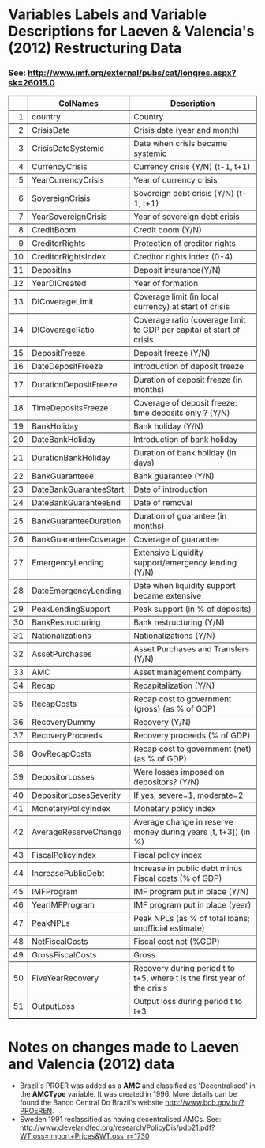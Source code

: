 # Variables Labels and Variable Descriptions for Laeven & Valencia's (2012) Restructuring Data
 ### See: <http://www.imf.org/external/pubs/cat/longres.aspx?sk=26015.0>

 <!-- html table generated in R 2.15.1 by xtable 1.7-0 package -->
<!-- Wed Aug  1 18:09:50 2012 -->
<TABLE border=1>
<TR> <TH>  </TH> <TH> ColNames </TH> <TH> Description </TH>  </TR>
  <TR> <TD align="right"> 1 </TD> <TD> country </TD> <TD> Country </TD> </TR>
  <TR> <TD align="right"> 2 </TD> <TD> CrisisDate </TD> <TD> Crisis date (year and month) </TD> </TR>
  <TR> <TD align="right"> 3 </TD> <TD> CrisisDateSystemic </TD> <TD> Date when crisis became systemic </TD> </TR>
  <TR> <TD align="right"> 4 </TD> <TD> CurrencyCrisis </TD> <TD> Currency crisis (Y/N) (t-1, t+1) </TD> </TR>
  <TR> <TD align="right"> 5 </TD> <TD> YearCurrencyCrisis </TD> <TD> Year of currency crisis </TD> </TR>
  <TR> <TD align="right"> 6 </TD> <TD> SovereignCrisis </TD> <TD> Sovereign debt crisis (Y/N) (t-1, t+1) </TD> </TR>
  <TR> <TD align="right"> 7 </TD> <TD> YearSovereignCrisis </TD> <TD> Year of sovereign debt crisis </TD> </TR>
  <TR> <TD align="right"> 8 </TD> <TD> CreditBoom </TD> <TD> Credit boom (Y/N) </TD> </TR>
  <TR> <TD align="right"> 9 </TD> <TD> CreditorRights </TD> <TD> Protection of creditor rights </TD> </TR>
  <TR> <TD align="right"> 10 </TD> <TD> CreditorRightsIndex </TD> <TD> Creditor rights index (0-4) </TD> </TR>
  <TR> <TD align="right"> 11 </TD> <TD> DepositIns </TD> <TD> Deposit insurance(Y/N) </TD> </TR>
  <TR> <TD align="right"> 12 </TD> <TD> YearDICreated </TD> <TD> Year of formation </TD> </TR>
  <TR> <TD align="right"> 13 </TD> <TD> DICoverageLimit </TD> <TD> Coverage limit (in local currency) at start of crisis </TD> </TR>
  <TR> <TD align="right"> 14 </TD> <TD> DICoverageRatio </TD> <TD> Coverage ratio (coverage limit to GDP per capita) at start of crisis </TD> </TR>
  <TR> <TD align="right"> 15 </TD> <TD> DepositFreeze </TD> <TD> Deposit freeze (Y/N) </TD> </TR>
  <TR> <TD align="right"> 16 </TD> <TD> DateDepositFreeze </TD> <TD> Introduction of deposit freeze </TD> </TR>
  <TR> <TD align="right"> 17 </TD> <TD> DurationDepositFreeze </TD> <TD> Duration of deposit freeze (in months) </TD> </TR>
  <TR> <TD align="right"> 18 </TD> <TD> TimeDepositsFreeze </TD> <TD> Coverage of deposit freeze: time deposits only ? (Y/N) </TD> </TR>
  <TR> <TD align="right"> 19 </TD> <TD> BankHoliday </TD> <TD> Bank holiday (Y/N) </TD> </TR>
  <TR> <TD align="right"> 20 </TD> <TD> DateBankHoliday </TD> <TD> Introduction of bank holiday </TD> </TR>
  <TR> <TD align="right"> 21 </TD> <TD> DurationBankHoliday </TD> <TD> Duration of bank holiday (in days) </TD> </TR>
  <TR> <TD align="right"> 22 </TD> <TD> BankGuaranteee </TD> <TD> Bank guarantee (Y/N) </TD> </TR>
  <TR> <TD align="right"> 23 </TD> <TD> DateBankGuaranteeStart </TD> <TD> Date of introduction </TD> </TR>
  <TR> <TD align="right"> 24 </TD> <TD> DateBankGuaranteeEnd </TD> <TD> Date of removal </TD> </TR>
  <TR> <TD align="right"> 25 </TD> <TD> BankGuaranteeDuration </TD> <TD> Duration of guarantee (in months) </TD> </TR>
  <TR> <TD align="right"> 26 </TD> <TD> BankGuaranteeCoverage </TD> <TD> Coverage of guarantee </TD> </TR>
  <TR> <TD align="right"> 27 </TD> <TD> EmergencyLending </TD> <TD> Extensive Liquidity support/emergency lending (Y/N) </TD> </TR>
  <TR> <TD align="right"> 28 </TD> <TD> DateEmergencyLending </TD> <TD> Date when liquidity support became extensive </TD> </TR>
  <TR> <TD align="right"> 29 </TD> <TD> PeakLendingSupport </TD> <TD> Peak support (in % of deposits) </TD> </TR>
  <TR> <TD align="right"> 30 </TD> <TD> BankRestructuring </TD> <TD> Bank restructuring (Y/N) </TD> </TR>
  <TR> <TD align="right"> 31 </TD> <TD> Nationalizations </TD> <TD> Nationalizations (Y/N) </TD> </TR>
  <TR> <TD align="right"> 32 </TD> <TD> AssetPurchases </TD> <TD> Asset Purchases and Transfers (Y/N) </TD> </TR>
  <TR> <TD align="right"> 33 </TD> <TD> AMC </TD> <TD> Asset management company </TD> </TR>
  <TR> <TD align="right"> 34 </TD> <TD> Recap </TD> <TD> Recapitalization (Y/N) </TD> </TR>
  <TR> <TD align="right"> 35 </TD> <TD> RecapCosts </TD> <TD> Recap cost to government (gross) (as % of GDP) </TD> </TR>
  <TR> <TD align="right"> 36 </TD> <TD> RecoveryDummy </TD> <TD> Recovery (Y/N) </TD> </TR>
  <TR> <TD align="right"> 37 </TD> <TD> RecoveryProceeds </TD> <TD> Recovery proceeds (% of GDP) </TD> </TR>
  <TR> <TD align="right"> 38 </TD> <TD> GovRecapCosts </TD> <TD> Recap cost to government (net) (as % of GDP) </TD> </TR>
  <TR> <TD align="right"> 39 </TD> <TD> DepositorLosses </TD> <TD> Were losses imposed on depositors? (Y/N) </TD> </TR>
  <TR> <TD align="right"> 40 </TD> <TD> DepositorLosesSeverity </TD> <TD> If yes, severe=1, moderate=2 </TD> </TR>
  <TR> <TD align="right"> 41 </TD> <TD> MonetaryPolicyIndex </TD> <TD> Monetary policy index </TD> </TR>
  <TR> <TD align="right"> 42 </TD> <TD> AverageReserveChange </TD> <TD> Average change in reserve money during years [t, t+3]) (in %) </TD> </TR>
  <TR> <TD align="right"> 43 </TD> <TD> FiscalPolicyIndex </TD> <TD> Fiscal policy index </TD> </TR>
  <TR> <TD align="right"> 44 </TD> <TD> IncreasePublicDebt </TD> <TD> Increase in public debt minus Fiscal costs (% of GDP) </TD> </TR>
  <TR> <TD align="right"> 45 </TD> <TD> IMFProgram </TD> <TD> IMF program put in place (Y/N) </TD> </TR>
  <TR> <TD align="right"> 46 </TD> <TD> YearIMFProgram </TD> <TD> IMF program put in place (year) </TD> </TR>
  <TR> <TD align="right"> 47 </TD> <TD> PeakNPLs </TD> <TD> Peak NPLs (as % of total loans; unofficial estimate) </TD> </TR>
  <TR> <TD align="right"> 48 </TD> <TD> NetFiscalCosts </TD> <TD> Fiscal cost net (%GDP) </TD> </TR>
  <TR> <TD align="right"> 49 </TD> <TD> GrossFiscalCosts </TD> <TD> Gross </TD> </TR>
  <TR> <TD align="right"> 50 </TD> <TD> FiveYearRecovery </TD> <TD> Recovery during period t to t+5, where t is the first year of the crisis </TD> </TR>
  <TR> <TD align="right"> 51 </TD> <TD> OutputLoss </TD> <TD> Output loss during period t to t+3 </TD> </TR>
   </TABLE>


# Notes on changes made to Laeven and Valencia (2012) data

 - Brazil's PROER was added as a **AMC** and classified as 'Decentralised' in the **AMCType** variable. It was created in 1996. More details can be found the Banco Central Do Brazil's website <http://www.bcb.gov.br/?PROEREN>. 
- Sweden 1991 reclassified as having decentralised AMCs. See: <http://www.clevelandfed.org/research/PolicyDis/pdp21.pdf?WT.oss=Import+Prices&WT.oss_r=1730>
